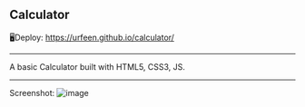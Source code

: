 ## Calculator

🖥Deploy: https://urfeen.github.io/calculator/
___

A basic Calculator built with HTML5, CSS3, JS. 

____

Screenshot:
![image](https://user-images.githubusercontent.com/59795550/121805994-896fee80-cc56-11eb-99b8-9f082bbbddb4.png)


